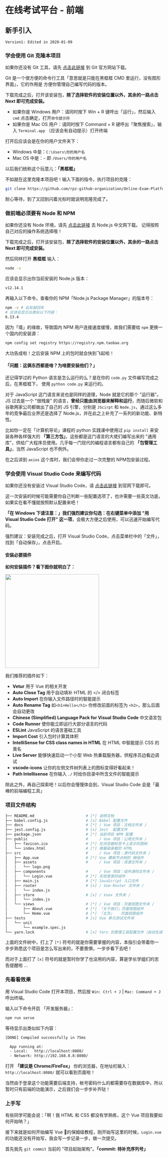 # 在线考试平台 - 前端

## 新手引入

`Version1: Edited in 2020-01-09`

### 学会使用 Git 克隆本项目

如果你还没有 Git 工具，请先 [点击此链接](https://git-scm.com/) 到 Git 官方网站下载。

Git 是一个很方便的命令行工具「意思就是只能在黑框框 CMD 里运行，没有图形界面」，它的作用是
方便你管理自己编写代码的版本。

下载完成之后，打开该安装包，**除了选择软件的安装位置以外，其余的一路点击 Next 即可完成安装。**

- 如果你是 Windows 用户：请同时按下 Win + R 键呼出「运行」，然后输入 `cmd` 点击确定，打开`命令提示符`
- 如果你是 Mac OS 用户：请同时按下 Command + R 键呼出「聚焦搜索」，输入 `Terminal.app` （应该会有自动提示）打开终端

打开后应该会是在你的用户文件夹下：
- Windows 中是：`C:\Users\你的用户名`
- Mac OS 中是：`~` 即 `/Users/你的用户名`

以后我们统称这个玩意儿：**「黑框框」**

不如就在这里克隆本项目吧！输入下面的指令，执行项目的克隆：
```bash
git clone https://github.com/rpz-github-organization/Online-Exam-Platform-FE.git
```

耐心等待，到了又回到闪着光标时就说明克隆完成了。

### 做前端必须要有 Node 和 NPM

如果你还没有 Node 环境，请先 [点击此链接](http://nodejs.cn/download/) 去 Node.js 中文网下载。
记得按照自己对应的操作系统选择哦！

下载完成之后，打开该安装包，**除了选择软件的安装位置以外，其余的一路点击 Next 即可完成安装。**

然后同样打开 **黑框框** 输入：
```bash
node -v
```
应该会显示出你当前安装的 Node.js 版本：
```bash
v12.14.1
```
再输入以下命令，查看你的 NPM「Node.js Package Manager」的版本号：
```bash
npm -v # 此处敲回车
# 应该会显示出类似以下内容：
6.13.4
```
因为「墙」的缘故，导致国内 NPM 用户连接速度缓慢，故我们需要给 `npm` 更换一个国内的安装源：
```bash
npm config set registry https://registry.npm.taobao.org
```
大功告成啦！之后安装 NPM 上的包时就会快到飞起啦！

#### 「问题：这俩东西都是啥？为啥要安装他们？」

还记得学过的 Python 语言是怎么运行的么？是在你的 `code.py` 文件编写完成之后，在黑框框下，
使用 `python code.py` 来运行的。

对于 JavaScript 这门语言来说也是同样的道理，Node 就是它的那个 "运行器"。JS 过去是一个 "很残废"
的语言，**曾经只能由浏览器来解释和运行**，而随后微软和谷歌两家公司都做出了自己的 JS 引擎，分别是 `JScirpt` 和 `Node.js`，通过这么多年的竞争最后业界还是选择了 Node.js，并在此之上补充了一系列的新功能、新特性。

比如你一定在「计算机导论」课程的 python 实践课中使用过 `pip install` 来安装各种各样强大的 **「第三方包」**，这些都是这门语言的大佬们编写出来的 "通用库"，供给广大程序员使用。几乎每一门现代的编程语言都有自己的 **「包管理工具」**，当然 JavaScript 也不例外。

在之后讲到 `axios` 这个库时，我们会带你走过一次完整的 NPM包安装过程。

### 学会使用 Visual Studio Code 来编写代码

如果你还没有安装过 Visual Studio Code，请 [点击此链接](https://code.visualstudio.com/) 到官网下载即可。

这一次安装的时候可能需要你自己判断一些配置选项了，也许需要一些英文功底，如果实在看不懂就按照默认配置来吧！

**「在 Windows 下请注意：」我们强烈建议你勾选：在右键菜单中添加 "用 Visual Studio Code 打开" 这一项**，会极大方便之后使用，可以迅速开始编写代码。

强烈建议：安装完成之后，打开 Visual Studio Code，点击菜单栏中的「文件」，找到「自动保存」，点击开启。

#### 安装必要插件

**如何安装插件？看下图你就明白了：**

<img width="300" src="http://rpzoss.oss-cn-chengdu.aliyuncs.com/tmyBlog/2020-01-09-4951C9E4-8944-49F8-844F-759E73AF04D5.png">

我们推荐的插件如下：
- **Vetur** 用于 Vue 的相关开发
- **Auto Close Tag** 用于自动填补 HTML 的 </> 闭合标签
- **Auto Import** 在你输入文件路径时的智能提示
- **Auto Rename Tag** 如`<h1>Hello</h1>` 你修改前面的标签为 `<h2>`，那么后面会自动更改
- **Chinese (Simplified) Language Pack for Visual Studio Code** 中文语言包
- **Code Runner** 使你能立即运行大部分语言的代码
- **ESLint** JavaScript 的语言基础工具
- **Import Cost** 引入包时计算其体积
- **IntelliSense for CSS class names in HTML** 在 HTML 中智能提示 CSS 的类名
- **Live Server** 能够快速启动一个小型 Web 热重载服务器，供程序员边看边调试
- **vscode-icons** 让你的左侧文件树列表上的图标变得好看起来！
- **Path Intellisense** 在你输入 `./` 时给你目录中所含文件的智能提示

除此之外，再自己探索吧！以后你会慢慢体会到，Visual Studio Code 会是「最棒的前端编程工具」

### 项目文件结构

```bash
├── README.md                       # [*] 说明文档
├── babel.config.js                 # [x] Babel 配置文件
├── docs                            # [*] / Vue 项目：文档文件夹 /
├── jest.config.js                  # [x] Jest  配置文件
├── package.json                    # [*] 当前项目 NPM 配置
├── public                          #     / Vue 项目：公用文件夹 /
│   ├── favicon.ico                 # [*] 在浏览器标签卡上显示的图标
│   └── index.html                  # [*] 做基础承载的 HTML
├── src                             #     / Vue 项目：源代码文件夹 /
│   ├── App.vue                     # [*] Vue 模板节点树的 根组件
│   ├── assets                      #     / Vue 项目：资源文件夹 /
│   │   └── logo.png                    
│   ├── components                  #     / Vue 项目：组件源码文件夹 /
│   │   └── Login.vue               # [*] 实现登录的组件
│   ├── main.js                     # [*] JavaScript 入口文件
│   ├── router                      # [x] / Vue-Router 文件夹 /
│   │   └── index.js
│   ├── store                       # [x] / Vuex 文件夹 /
│   │   └── index.js
│   └── views                       # [*] / Vue 项目：页面视图文件夹 /
│       ├── About.vue               # [*] 「关于我们」页面视图组件
│       └── Home.vue                # [*] 「主页」   页面视图组件
├── tests                           # [x] Vue 单元测试文件夹
│   └── unit
│       └── example.spec.js
└── yarn.lock                       # [x] Yarn 包管理工具配置文件（自动生成）
```

上面的文件树中，打上了 `[*]` 符号的就是你需要掌握的内容，本指引会带着你一步步熟悉这个项目是怎么写出来的，不要畏惧，一步步看下去吧！

而对于上面打了 `[x]` 符号的就是暂时你学了也没用的内容，算是学长学姐们的忠告提醒啦 ...

### 先看看效果

用 Visual Studio Code 打开本项目，然后按 `Win: Ctrl + J` | `Mac: Command + J` 呼出终端。

输入以下命令开启 「开发服务器」：
```bash
npm run serve
```
等待显示出类似如下内容：
```bash
[DONE] Compiled successfully in 75ms

  App running at:
  - Local:   http://localhost:8080/ 
  - Network: http://192.168.0.8:8080/
```

打开 **「建议是 Chrome/FireFox」** 你的浏览器，在地址栏输入：`http://localhost:8080/` 就可以看到页面啦！

当然由于登录这个功能需要后端支持，帐号密码什么的都需要存在数据库中，所以暂时只有前端的功能演示，之后我们会一步步补齐哒！

### 上手写

有些同学可能会说：「啊！我 HTML 和 CSS 都没有学熟练，这个 Vue 项目我要如何开始呐？」

接下来就是如何开始编写 Vue 的保姆级教程，刚开始写这里的时候，`Login.vue` 的功能还没有开始写，我会写一步记录一步，做一次提交。

首先我先 `git commit` 当前的 "项目起始架构"。**「commit: 待补充序列号」**